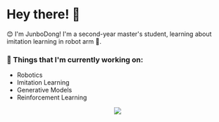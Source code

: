 <!-- Greeting -->
# Hey there! :wave:

<!--Introduction -->
:blush: I'm JunboDong! I'm a second-year master's student, learning about imitation learning in robot arm :robot:.

### 💼  Things that I'm currently working on: 
* Robotics
* Imitation Learning
* Generative Models
* Reinforcement Learning

<div align="center">
  <img  src="https://github-readme-streak-stats.herokuapp.com?user=dongyuanwai&theme=onedark&date_format=M%20j%5B%2C%20Y%5D" />
</div>

